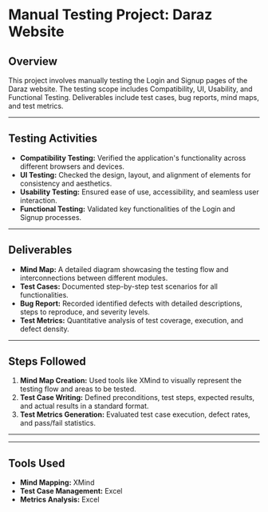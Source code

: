 <h1>Manual Testing Project: Daraz Website</h1>

<h2>Overview</h2>
<p>
  This project involves manually testing the Login and Signup pages of the Daraz website. 
  The testing scope includes Compatibility, UI, Usability, and Functional Testing. 
  Deliverables include test cases, bug reports, mind maps, and test metrics.
</p>

<hr />

<h2>Testing Activities</h2>
<ul>
  <li><strong>Compatibility Testing:</strong> Verified the application's functionality across different browsers and devices.</li>
  <li><strong>UI Testing:</strong> Checked the design, layout, and alignment of elements for consistency and aesthetics.</li>
  <li><strong>Usability Testing:</strong> Ensured ease of use, accessibility, and seamless user interaction.</li>
  <li><strong>Functional Testing:</strong> Validated key functionalities of the Login and Signup processes.</li>
</ul>

<hr />

<h2>Deliverables</h2>
<ul>
  <li><strong>Mind Map:</strong> A detailed diagram showcasing the testing flow and interconnections between different modules.</li>
  <li><strong>Test Cases:</strong> Documented step-by-step test scenarios for all functionalities.</li>
  <li><strong>Bug Report:</strong> Recorded identified defects with detailed descriptions, steps to reproduce, and severity levels.</li>
  <li><strong>Test Metrics:</strong> Quantitative analysis of test coverage, execution, and defect density.</li>
</ul>

<hr />

<h2>Steps Followed</h2>
<ol>
  <li><strong>Mind Map Creation:</strong> Used tools like XMind to visually represent the testing flow and areas to be tested.</li>
  <li><strong>Test Case Writing:</strong> Defined preconditions, test steps, expected results, and actual results in a standard format.</li>
  <li><strong>Test Metrics Generation:</strong> Evaluated test case execution, defect rates, and pass/fail statistics.</li>
</ol>

<hr />




<hr />



<h2>Tools Used</h2>
<ul>
  <li><strong>Mind Mapping:</strong> XMind</li>
  <li><strong>Test Case Management:</strong> Excel</li>
  <li><strong>Metrics Analysis:</strong> Excel</li>
</ul>

